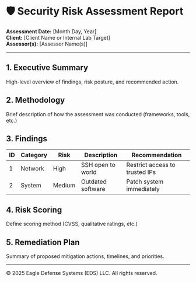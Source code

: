 # 🛡️ Security Risk Assessment Report

**Assessment Date:** [Month Day, Year]  
**Client:** [Client Name or Internal Lab Target]  
**Assessor(s):** [Assessor Name(s)]

---

## 1. Executive Summary
High-level overview of findings, risk posture, and recommended action.

## 2. Methodology
Brief description of how the assessment was conducted (frameworks, tools, etc.)

## 3. Findings
| ID | Category | Risk | Description | Recommendation |
|----|----------|------|-------------|----------------|
| 1  | Network  | High | SSH open to world | Restrict access to trusted IPs |
| 2  | System   | Medium | Outdated software | Patch system immediately |

## 4. Risk Scoring
Define scoring method (CVSS, qualitative ratings, etc.)

## 5. Remediation Plan
Summary of proposed mitigation actions, timelines, and priorities.

---

© 2025 Eagle Defense Systems (EDS) LLC. All rights reserved.
